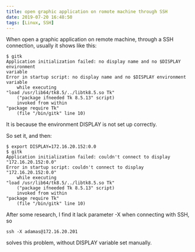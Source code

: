 ```yaml
---
title: open graphic application on romote machine through SSH
date: 2019-07-20 16:48:50
tags: [Linux, SSH]
---
```

When open a graphic application on remote machine, through a SSH connection,
usually it shows like this:
```
$ gitk
Application initialization failed: no display name and no $DISPLAY environment
variable
Error in startup script: no display name and no $DISPLAY environment variable
    while executing
"load /usr/lib64/tk8.5/../libtk8.5.so Tk"
    ("package ifneeded Tk 8.5.13" script)
    invoked from within
"package require Tk"
    (file "/bin/gitk" line 10)
```
It is because the environment DISPLAY is not set up correctly.

So set it, and then:
```
$ export DISPLAY=172.16.20.152:0.0
$ gitk
Application initialization failed: couldn't connect to display
"172.16.20.152:0.0"
Error in startup script: couldn't connect to display "172.16.20.152:0.0"
    while executing
"load /usr/lib64/tk8.5/../libtk8.5.so Tk"
    ("package ifneeded Tk 8.5.13" script)
    invoked from within
"package require Tk"
    (file "/bin/gitk" line 10)

```

After some research, I find it lack parameter -X when connecting with SSH, so
```
ssh -X adamas@172.16.20.201
```
solves this problem, without DISPLAY variable set manually.
